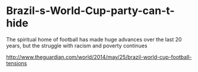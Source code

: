 Brazil-s-World-Cup-party-can-t-hide
===================================

The spiritual home of football has made huge advances over the last 20 years, but the struggle with racism and poverty continues

http://www.theguardian.com/world/2014/may/25/brazil-world-cup-football-tensions
